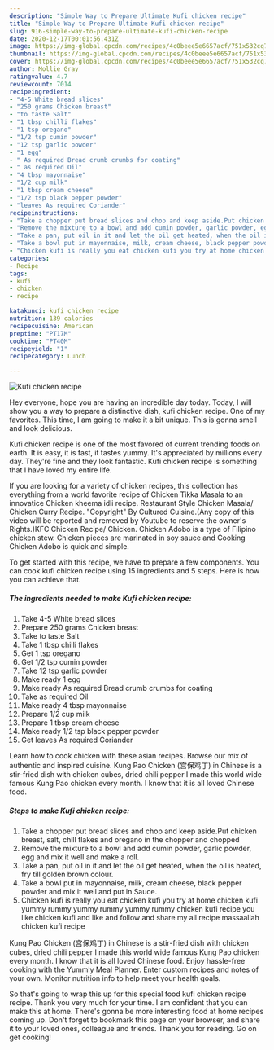 ```yaml
---
description: "Simple Way to Prepare Ultimate Kufi chicken recipe"
title: "Simple Way to Prepare Ultimate Kufi chicken recipe"
slug: 916-simple-way-to-prepare-ultimate-kufi-chicken-recipe
date: 2020-12-17T00:01:56.431Z
image: https://img-global.cpcdn.com/recipes/4c0beee5e6657acf/751x532cq70/kufi-chicken-recipe-recipe-main-photo.jpg
thumbnail: https://img-global.cpcdn.com/recipes/4c0beee5e6657acf/751x532cq70/kufi-chicken-recipe-recipe-main-photo.jpg
cover: https://img-global.cpcdn.com/recipes/4c0beee5e6657acf/751x532cq70/kufi-chicken-recipe-recipe-main-photo.jpg
author: Mollie Gray
ratingvalue: 4.7
reviewcount: 7014
recipeingredient:
- "4-5 White bread slices"
- "250 grams Chicken breast"
- "to taste Salt"
- "1 tbsp chilli flakes"
- "1 tsp oregano"
- "1/2 tsp cumin powder"
- "12 tsp garlic powder"
- "1 egg"
- " As required Bread crumb crumbs for coating"
- " as required Oil"
- "4 tbsp mayonnaise"
- "1/2 cup milk"
- "1 tbsp cream cheese"
- "1/2 tsp black pepper powder"
- "leaves As required Coriander"
recipeinstructions:
- "Take a chopper put bread slices and chop and keep aside.Put chicken breast, salt, chill flakes and oregano in the chopper and chopped"
- "Remove the mixture to a bowl and add cumin powder, garlic powder, egg and mix it well and make a roll."
- "Take a pan, put oil in it and let the oil get heated, when the oil is heated, fry till golden brown colour."
- "Take a bowl put in mayonnaise, milk, cream cheese, black pepper powder and mix it well and put in Sauce."
- "Chicken kufi is really you eat chicken kufi you try at home chicken kufi yummy rummy yummy rummy yummy rummy chicken kufi recipe you like chicken kufi and like and follow and share my all recipe massaallah chicken kufi recipe"
categories:
- Recipe
tags:
- kufi
- chicken
- recipe

katakunci: kufi chicken recipe 
nutrition: 139 calories
recipecuisine: American
preptime: "PT17M"
cooktime: "PT40M"
recipeyield: "1"
recipecategory: Lunch

---
```



![Kufi chicken recipe](https://img-global.cpcdn.com/recipes/4c0beee5e6657acf/751x532cq70/kufi-chicken-recipe-recipe-main-photo.jpg)

Hey everyone, hope you are having an incredible day today. Today, I will show you a way to prepare a distinctive dish, kufi chicken recipe. One of my favorites. This time, I am going to make it a bit unique. This is gonna smell and look delicious.

Kufi chicken recipe is one of the most favored of current trending foods on earth. It is easy, it is fast, it tastes yummy. It's appreciated by millions every day. They're fine and they look fantastic. Kufi chicken recipe is something that I have loved my entire life.

If you are looking for a variety of chicken recipes, this collection has everything from a world favorite recipe of Chicken Tikka Masala to an innovatice Chicken kheema idli recipe. Restaurant Style Chicken Masala/ Chicken Curry Recipe. &#34;Copyright&#34; By Cultured Cuisine.(Any copy of this video will be reported and removed by Youtube to reserve the owner&#39;s Rights.)KFC Chicken Recipe/ Chicken. Chicken Adobo is a type of Filipino chicken stew. Chicken pieces are marinated in soy sauce and Cooking Chicken Adobo is quick and simple.


To get started with this recipe, we have to prepare a few components. You can cook kufi chicken recipe using 15 ingredients and 5 steps. Here is how you can achieve that.

<!--inarticleads1-->

##### The ingredients needed to make Kufi chicken recipe:

1. Take 4-5 White bread slices
1. Prepare 250 grams Chicken breast
1. Take to taste Salt
1. Take 1 tbsp chilli flakes
1. Get 1 tsp oregano
1. Get 1/2 tsp cumin powder
1. Take 12 tsp garlic powder
1. Make ready 1 egg
1. Make ready  As required Bread crumb crumbs for coating
1. Take  as required Oil
1. Make ready 4 tbsp mayonnaise
1. Prepare 1/2 cup milk
1. Prepare 1 tbsp cream cheese
1. Make ready 1/2 tsp black pepper powder
1. Get leaves As required Coriander


Learn how to cook chicken with these asian recipes. Browse our mix of authentic and inspired cuisine. Kung Pao Chicken (宫保鸡丁) in Chinese is a stir-fried dish with chicken cubes, dried chili pepper I made this world wide famous Kung Pao chicken every month. I know that it is all loved Chinese food. 

<!--inarticleads2-->

##### Steps to make Kufi chicken recipe:

1. Take a chopper put bread slices and chop and keep aside.Put chicken breast, salt, chill flakes and oregano in the chopper and chopped
1. Remove the mixture to a bowl and add cumin powder, garlic powder, egg and mix it well and make a roll.
1. Take a pan, put oil in it and let the oil get heated, when the oil is heated, fry till golden brown colour.
1. Take a bowl put in mayonnaise, milk, cream cheese, black pepper powder and mix it well and put in Sauce.
1. Chicken kufi is really you eat chicken kufi you try at home chicken kufi yummy rummy yummy rummy yummy rummy chicken kufi recipe you like chicken kufi and like and follow and share my all recipe massaallah chicken kufi recipe


Kung Pao Chicken (宫保鸡丁) in Chinese is a stir-fried dish with chicken cubes, dried chili pepper I made this world wide famous Kung Pao chicken every month. I know that it is all loved Chinese food. Enjoy hassle-free cooking with the Yummly Meal Planner. Enter custom recipes and notes of your own. Monitor nutrition info to help meet your health goals. 

So that's going to wrap this up for this special food kufi chicken recipe recipe. Thank you very much for your time. I am confident that you can make this at home. There's gonna be more interesting food at home recipes coming up. Don't forget to bookmark this page on your browser, and share it to your loved ones, colleague and friends. Thank you for reading. Go on get cooking!
